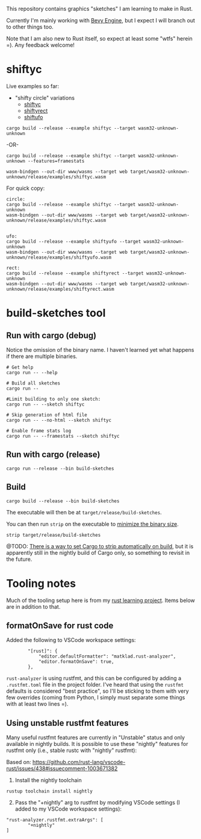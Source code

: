 This repository contains graphics "sketches" I am learning to make in Rust. 

Currently I'm mainly working with [Bevy Engine](https://bevyengine.org), but I expect I will branch out to other things too.

Note that I am also new to Rust itself, so expect at least some "wtfs" herein =). Any feedback welcome! 


# shiftyc

Live examples so far:

* "shifty circle" variations
    * [shiftyc](https://irfanbaig.com/shiftyc.html)
    * [shiftyrect](https://irfanbaig.com/shiftyrect.html)
    * [shiftufo](https://irfanbaig.com/shiftyufo.html)


```
cargo build --release --example shiftyc --target wasm32-unknown-unknown
```

-OR-

```
cargo build --release --example shiftyc --target wasm32-unknown-unknown --features=framestats
```


```
wasm-bindgen --out-dir www/wasms --target web target/wasm32-unknown-unknown/release/examples/shiftyc.wasm
```

For quick copy:

```
circle:
cargo build --release --example shiftyc --target wasm32-unknown-unknown
wasm-bindgen --out-dir www/wasms --target web target/wasm32-unknown-unknown/release/examples/shiftyc.wasm


ufo:
cargo build --release --example shiftyufo --target wasm32-unknown-unknown
wasm-bindgen --out-dir www/wasms --target web target/wasm32-unknown-unknown/release/examples/shiftyufo.wasm

rect:
cargo build --release --example shiftyrect --target wasm32-unknown-unknown
wasm-bindgen --out-dir www/wasms --target web target/wasm32-unknown-unknown/release/examples/shiftyrect.wasm
```


# build-sketches tool

## Run with cargo (debug)

Notice the omission of the binary name. I haven't learned yet what happens if there are multiple binaries.

```
# Get help
cargo run -- --help

# Build all sketches
cargo run -- 

#Limit building to only one sketch:
cargo run -- --sketch shiftyc

# Skip generation of html file
cargo run -- --no-html --sketch shiftyc

# Enable frame stats log
cargo run -- --framestats --sketch shiftyc

```

## Run with cargo (release)

```
cargo run --release --bin build-sketches
```

## Build

```
cargo build --release --bin build-sketches
```

The executable will then be at `target/release/build-sketches`.

You can then run `strip` on the executable to [minimize the binary size](https://github.com/johnthagen/min-sized-rust). 


```
strip target/release/build-sketches
```

@TODO: [There is a way to set Cargo to strip automatically on build](https://doc.rust-lang.org/cargo/reference/unstable.html#profile-strip-option), but it is apparently still in the nightly build of Cargo only, so something to revisit in the future. 


# Tooling notes

Much of the tooling setup here is from my [rust learning project](https://github.com/riverfr0zen/riverfr0zen-learns-rust). Items below are in addition to that.


## formatOnSave for rust code

Added the following to VSCode workspace settings:

```
		"[rust]": {
			"editor.defaultFormatter": "matklad.rust-analyzer",
			"editor.formatOnSave": true,
		},
```

`rust-analyzer` is using rustfmt, and this can be configured by adding a `.rustfmt.toml` file in the project folder. I've heard that using the `rustfmt` defaults is considered "best practice", so I'll be sticking to them with very few overrides (coming from Python, I simply must separate some things with at least two lines =).


## Using unstable rustfmt features

Many useful rustfmt features are currently in "Unstable" status and only available in nightly builds. It is possible to use these "nightly" features for rustfmt only (i.e., stable rustc with "nightly" rustfmt):

Based on: https://github.com/rust-lang/vscode-rust/issues/438#issuecomment-1003671382


1. Install the nightly toolchain

`rustup toolchain install nightly`

2. Pass the "+nightly" arg to rustfmt by modifying VSCode settings (I added to my VSCode workspace settings):

```
"rust-analyzer.rustfmt.extraArgs": [
        "+nightly"
]
```

